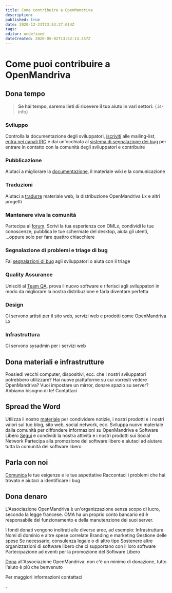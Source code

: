 ```yaml
---
title: Come contribuire a OpenMandriva
description: 
published: true
date: 2020-12-21T23:53:27.614Z
tags: 
editor: undefined
dateCreated: 2020-05-02T13:52:13.357Z
---
```


# Come puoi contribuire a OpenMandriva

## Dona tempo

> **Se hai tempo, saremo lieti di ricevere il tuo aiuto in vari settori:**
{.is-info}


### Sviluppo
Controlla la documentazione degli sviluppatori, [iscriviti](https://www.openmandriva.org/lists) alle mailing-list, [entra nei canali IRC](/doc/chat-faq) e dai un'occhiata al [sistema di segnalazione dei bug](http://issues.openmandriva.org/) per entrare in contatto con la comunità degli sviluppatori e contribuire

### Pubblicazione
Aiutaci a migliorare la [documentazione](https://wiki.openmandriva.org/t/documentation?sort=title), il materiale wiki e la comunicazione

### Traduzioni
Aiutaci a [tradurre](https://www.transifex.com/openmandriva/public/) materiale web, la distribuzione OpenMandriva Lx e altri progetti

### Mantenere viva la comunità
Partecipa al [forum](https://forum.openmandriva.org/). Scrivi la tua esperienza con OMLx, condividi le tue conoscenze, pubblica le tue schermate del desktop, aiuta gli utenti, ...oppure solo per fare quattro chiacchiere

### Segnalazione di problemi e triage di bug
Fai [segnalazioni di bug](http://issues.openmandriva.org/) agli sviluppatori o aiuta con il triage

### Quality Assurance
Unisciti al [Team QA](/dev/om-qa), prova il nuovo software e riferisci agli sviluppatori in modo da migliorare la nostra distribuzione e farla diventare perfetta

### Design
Ci servono artisti per il sito web, servizi web e prodotti come OpenMandriva Lx

### Infrastruttura
Ci servono sysadmin per i servizi web

## Dona materiali e infrastrutture
Possiedi vecchi computer, dispositivi, ecc. che i nostri sviluppatori potrebbero utilizzare? Hai nuove piattaforme su cui vorresti vedere OpenMandriva?
Vuoi impostare un mirror, donare spazio su server?
Abbiamo bisogno di te! Contattaci

## Spread the Word
Utilizza il nostro [materiale](/en/doc/artwork) per condividere notizie, i nostri prodotti e i nostri valori sul tuo blog, sito web, social network, ecc.
Sviluppa nuovo materiale dalla comunità per diffondere informazioni su OpenMandriva e Software Libero
[Segui](/en/community/portal) e condividi la nostra attività e i nostri prodotti sui Social Network
Partecipa alla promozione del software libero e aiutaci ad aiutare tutta la comunità del software libero

## Parla con noi
[Comunica](https://forum.openmandriva.org/) le tue esigenze e le tue aspettative
Raccontaci i problemi che hai trovato e aiutaci a identificare i bug

## Dona denaro
L'Associazione OpenMandriva è un'organizzazione senza scopo di lucro, secondo la legge francese.
OMA ha un proprio conto bancario ed è responsabile del funzionamento e della manutenzione dei suoi server.

I fondi donati vengono inoltrati alle diverse aree, ad esempio:
Infrastruttura
Nomi di dominio e altre spese correlate
Branding e marketing
Gestione delle spese
Se necessario, consulenza legale o di altro tipo
Sostenere altre organizzazioni di software libero che ci supportano con il loro software
Partecipazione ad eventi per la promozione del Software Libero

[Dona](https://www.openmandriva.org/donate/) all'Associazione OpenMandriva: non c'è un minimo di donazione, tutto l'aiuto è più che benvenuto

Per maggiori informazioni contattaci

\-
